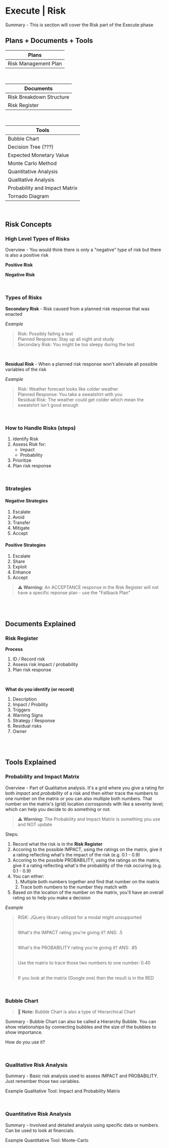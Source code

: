 # Execute | Risk

Summary - This is section will cover the Risk part of the Execute phase

## Plans + Documents + Tools

| Plans                |
| -------------------- |
| Risk Management Plan |

<br>

| Documents                |
| ------------------------ |
| Risk Breakdown Structure |
| Risk Register            |

<br>

| Tools                         |
| ----------------------------- |
| Bubble Chart                  |
| Decision Tree (???)           |
| Expected Monetary Value       |
| Monte Carlo Method            |
| Quantitative Analysis         |
| Qualitative Analysis          |
| Probability and Impact Matrix |
| Tornado Diagram               |

<br>

## Risk Concepts

### High Level Types of Risks

Overview - You would think there is only a "negative" type of risk but there is also a positive risk

**Positive Risk**

**Negative Risk**

<br>

### Types of Risks

**Secondary Risk** - Risk caused from a planned risk response that was enacted

_Example_

<blockquote>
Risk: Possibly failing a test<br>  
Planned Response: Stay up all night and study<br>
Secondary Risk: You might be too sleepy during the test
</blockquote>

<br>

**Residual Risk** - When a planned risk response won't alleviate all possible variables of the risk

_Example_

<blockquote>
Risk: Weather forecast looks like colder weather<br>  
Planned Response: You take a sweatshirt with you<br>
Residual Risk: The weather could get colder which mean the sweatshirt isn't good enough
</blockquote>

<br>

### How to Handle Risks (steps)

1. Identify Risk
2. Assess Risk for:
   - Impact
   - Probability
3. Prioritize
4. Plan risk response

<br>

### Strategies

#### Negative Strategies

1. Escalate
1. Avoid
1. Transfer
1. Mitigate
1. Accept

#### Positive Strategies

1. Escalate
1. Share
1. Exploit
1. Enhance
1. Accept

> :warning: **Warning:** An ACCEPTANCE response in the Risk Register will not have a specific reponse plan - use the "Fallback Plan"

<br><br>

## Documents Explained

### Risk Register

**Process**

1. ID / Record risk
1. Assess risk impact / probability
1. Plan risk response

<br>

**What do you identify (or record)**

1. Description
1. Impact / Probility
1. Triggers
1. Warning Signs
1. Strategy / Response
1. Residual risks
1. Owner

<br><br>

## Tools Explained

### Probability and Impact Matrix

Overview - Part of Qualitative analysis. It's a grid where you give a rating for both _impact_ and _probability_ of a risk and then either trace the numbers to one number on the matrix or you can also multiple both numbers. That number on the matrix's (grid) location corrosponds with like a severity level; which can help you decide to do something or not.

> :warning: **Warning:** The Probability and Impact Matrix is something you use and NOT update

Steps:

1. Record what the risk is in the **Risk Register**
1. Accoring to the possible IMPACT, using the ratings on the matrix, give it a rating reflecting what's the impact of the risk (e.g. 0.1 - 0.9)
1. Accoring to the possible PROBABILITY, using the ratings on the matrix, give it a rating reflecting what's the probability of the risk occuring (e.g. 0.1 - 0.9)
1. You can either:
   1. Multiple both numbers together and find that number on the matrix
   1. Trace both numbers to the number they match with
1. Based on the location of the number on the matrix, you'll have an overall rating so to help you make a decision

_Example_

<blockquote>
RISK: JQuery library utilized for a modal might unsupported<br/><br/>

What's the IMPACT rating you're giving it? ANS: .5<br/><br/>

What's the PROBABILITY rating you're giving it? ANS: .85<br/><br/>

Use the matrix to trace those two numbers to one number: 0.40<br/><br/>

If you look at the matrix (Google one) then the result is in the RED

</blockquote>

<br>

### Bubble Chart

> :memo: **Note:** Bubble Chart is also a type of Hierarchical Chart

Summary - Bubble Chart can also be called a Hierarchy Bubble. You can show relationships by connecting bubbles and the size of the bubbles to show importance.

How do you use it?

<br>

### Qualitative Risk Analysis

Summary - Basic risk analysis used to assess IMPACT and PROBABILITY. Just remember those two variables.

Example Qualitative Tool: Impact and Probability Matrix

<br>

### Quantitative Risk Analysis

Summary - Involved and detailed analysis using specific data or numbers. Can be used to look at financials.

Example Quantitative Tool: Monte-Carlo
